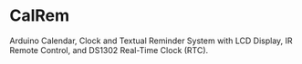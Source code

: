 # CalRem
Arduino Calendar, Clock and Textual Reminder System with LCD Display, IR Remote Control, and DS1302 Real-Time Clock (RTC).
